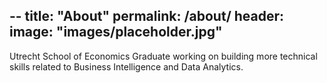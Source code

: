 --
title: "About"
permalink: /about/
header:
  image: "images/placeholder.jpg"
--

Utrecht School of Economics Graduate working on building more technical skills related to Business Intelligence and Data Analytics.
